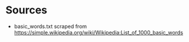 Sources
=======

* basic_words.txt scraped from https://simple.wikipedia.org/wiki/Wikipedia:List_of_1000_basic_words
